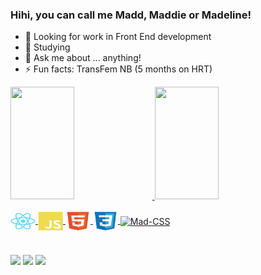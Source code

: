### Hihi, you can call me Madd, Maddie or Madeline!
- 🔭 Looking for work in Front End development
- 📖 Studying 
- 💬 Ask me about ... anything!
- ⚡ Fun facts:
    TransFem NB (5 months on HRT)
  
<div >
  <a href="https://github.com/MadVeloso">
  <img height="180em" width="45%" src="https://github-readme-stats.vercel.app/api?username=MadVeloso&show_icons=true&theme=radical&include_all_commits=true&count_private=true"/>
  <img height="180em" width="45%" src="https://github-readme-stats.vercel.app/api/top-langs/?username=MadVeloso&layout=compact&langs_count=7&theme=radical"/>
</div>
  
<div style="display: inline_block"><br>
  <img align="center" alt="Mad-React" height="30" width="40" src="https://raw.githubusercontent.com/devicons/devicon/master/icons/react/react-original.svg">
  <img align="center" alt="Mad-Js" height="30" width="40" src="https://raw.githubusercontent.com/devicons/devicon/master/icons/javascript/javascript-plain.svg">
  <img align="center" alt="Mad-HTML" height="30" width="40" src="https://raw.githubusercontent.com/devicons/devicon/master/icons/html5/html5-original.svg">
  <img align="center" alt="Mad-CSS" height="30" width="40" src="https://raw.githubusercontent.com/devicons/devicon/master/icons/css3/css3-original.svg">
  <img align="center" alt="Mad-CSS" height="30" width="40" src="https://cdn.jsdelivr.net/gh/devicons/devicon/icons/git/git-original.svg"/>
</div>
  
#
  
<div style="display: inline_block">
  <a href="https://www.linkedin.com/in/MadVeloso" target="_blank"><img src="https://img.shields.io/badge/-LinkedIn-%230077B5?style=for-the-badge&logo=linkedin&logoColor=white" target="_blank"></a> 
  <a href = "mailto:maddiesylv@gmail.com"><img src="https://img.shields.io/badge/-Gmail-%23333?style=for-the-badge&logo=gmail&logoColor=white" target="_blank"></a>
  <a href="https://wa.link/673cfl"><img src="https://img.shields.io/badge/WhatsApp-25D366?style=for-the-badge&logo=whatsapp&logoColor=white" target="_blank"></a>
</div>
